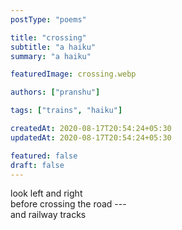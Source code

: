 ```yaml
---
postType: "poems"

title: "crossing"
subtitle: "a haiku"
summary: "a haiku"

featuredImage: crossing.webp

authors: ["pranshu"]

tags: ["trains", "haiku"]

createdAt: 2020-08-17T20:54:24+05:30
updatedAt: 2020-08-17T20:54:24+05:30

featured: false
draft: false
---
```


look left and right  
before crossing the road ---  
and railway tracks
